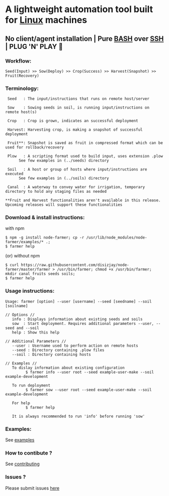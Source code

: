# A lightweight automation tool built for [Linux](https://en.wikipedia.org/wiki/Linux) machines
## No client/agent installation | Pure [BASH](https://en.wikipedia.org/wiki/Bash_(Unix_shell)) over [SSH](https://en.wikipedia.org/wiki/Secure_Shell) | PLUG 'N' PLAY :rocket:

### Workflow:
```
Seed(Input) >> Sow(Deploy) >> Crop(Success) >> Harvest(Snapshot) >> Fruit(Recovery)
```

### Terminology:
```
 Seed	: The input/instructions that runs on remote host/server

 Sow	: Sowing seeds in soil, is running input/instructions on remote host(s)

 Crop	: Crop is grown, indicates an successful deployment

 Harvest: Harvesting crop, is making a snapshot of successful deployment

 Fruit**: Snapshot is saved as fruit in compressed format which can be used for rollback/recovery

 Plow	: A scripting format used to build input, uses extension .plow
	  See few examples in (../seeds) directory

 Soil	: A host or group of hosts where input/instructions are executed
	  See few examples in (../soils) directory

 Canal	: A waterway to convey water for irrigation, temporary directory to hold any staging files as needed

**Fruit and Harvest functionalities aren't available in this release. Upcoming releases will support these functionalities
```

### Download & install instructions:
with npm
```
$ npm -g install node-farmer; cp -r /usr/lib/node_modules/node-farmer/examples/* .;
$ farmer help
```
(or) without npm
```
$ curl https://raw.githubusercontent.com/disizjay/node-farmer/master/farmer > /usr/bin/farmer; chmod +x /usr/bin/farmer; mkdir canal fruits seeds soils;
$ farmer help
```

### Usage instructions:
```
Usage: farmer [option] --user [username] --seed [seedname] --soil [soilname]

// Options //
   info : Displays information about existing seeds and soils
   sow  : Start deployment. Requires additional parameters --user, --seed and --soil
   help : Show this help

// Additional Parameters //
   --user : Username used to perform action on remote hosts
   --seed : Directory containing .plow files
   --soil : Directory containing hosts

// Examples //
   To dislay information about existing configuration
         $ farmer info --user root --seed example-user-make --soil example-development

   To run deployment
         $ farmer sow --user root --seed example-user-make --soil example-development

   For help
         $ farmer help

   It is always recommended to run 'info' before running 'sow'
```

### Examples:
See [examples](https://github.com/disizjay/node-farmer/tree/master/examples)

### How to contibute ? 
See [contributing](https://github.com/disizjay/node-farmer/blob/master/CONTRIBUTING.md)

### Issues ?
Please submit issues [here](https://github.com/disizjay/node-farmer/issues/new)
